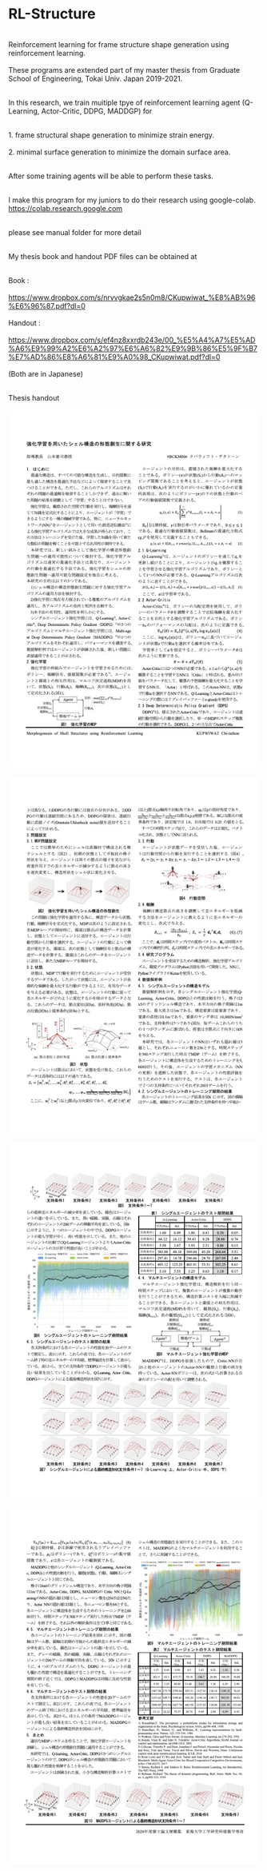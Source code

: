 # RL-Structure

<br>Reinforcement learning for frame structure shape generation using reinforcement learning.<br/>
<br>These programs are extended part of my master thesis from Graduate School of Engineering, Tokai Univ. Japan 2019-2021.<br/>

<br>In this research, we train muitiple tpye of reinforcement learning agent (Q-Learning, Actor-Critic, DDPG, MADDGP) for<br/>

<br>1. frame structural shape generation to minimize strain energy.<br/>
<br>2. minimal surface generation to minimize the domain surface area.<br/>

<br>After some training agents will be able to perform these tasks.<br/>

<br>I make this program for my juniors to do their research using google-colab.<br/>
https://colab.research.google.com

<br>please see manual folder for more detail<br/>

<br>My thesis book and handout PDF files can be obtained at<br/>

<br>Book : <br/>
<br>https://www.dropbox.com/s/nrvvgkae2s5n0m8/CKupwiwat_%E8%AB%96%E6%96%87.pdf?dl=0 <br/>
<br>Handout : <br/>
<br>https://www.dropbox.com/s/ef4nz8xxrdb243e/00_%E5%A4%A7%E5%AD%A6%E9%99%A2%E6%A2%97%E6%A6%82%E9%9B%86%E5%9F%B7%E7%AD%86%E8%A6%81%E9%A0%98_CKupwiwat.pdf?dl=0 <br/>
<br>(Both are in Japanese)<br/>

<br>Thesis handout<br/>
<br><img src="src/handout01.jpg"><br/>
<br><img src="src/handout02.jpg"><br/>
<br><img src="src/handout03.jpg"><br/>
<br><img src="src/handout04.jpg"><br/>
